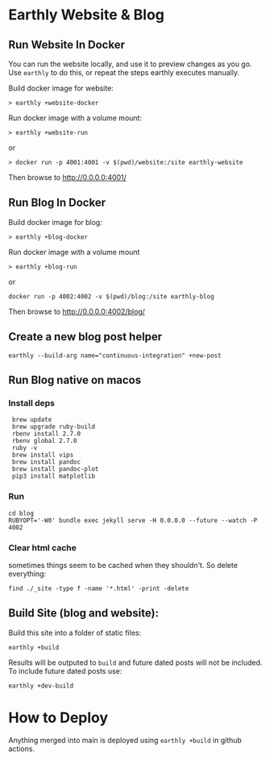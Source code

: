 # Earthly Website & Blog




## Run Website In Docker

You can run the website locally, and use it to preview changes as you go.  Use `earthly` to do this, or repeat the steps earthly executes manually.

Build docker image for website:
```
> earthly +website-docker 
```
Run docker image with a volume mount:
```
> earthly +website-run
```
or
```
> docker run -p 4001:4001 -v $(pwd)/website:/site earthly-website
```
Then browse to http://0.0.0.0:4001/


## Run Blog In Docker

Build docker image for blog:
```
> earthly +blog-docker
```
Run docker image with a volume mount
```
> earthly +blog-run
```
or
```
docker run -p 4002:4002 -v $(pwd)/blog:/site earthly-blog
```
Then browse to http://0.0.0.0:4002/blog/

## Create a new blog post helper
```
earthly --build-arg name="continuous-integration" +new-post
```

## Run Blog native on macos
### Install deps
```
 brew update
 brew upgrade ruby-build
 rbenv install 2.7.0
 rbenv global 2.7.0
 ruby -v
 brew install vips
 brew install pandoc
 brew install pandoc-plot
 pip3 install matplotlib
```
### Run
```
cd blog
RUBYOPT='-W0' bundle exec jekyll serve -H 0.0.0.0 --future --watch -P 4002

```
### Clear html cache
sometimes things seem to be cached when they shouldn't. So delete everything:
```
find ./_site -type f -name '*.html' -print -delete
```

## Build Site (blog and website):
Build this site into a folder of static files:
```
earthly +build
```
Results will be outputed to `build` and future dated posts will not be included.
To include future dated posts use:
```
earthly +dev-build
```

# How to Deploy
Anything merged into main is deployed using `earthly +build` in github actions.